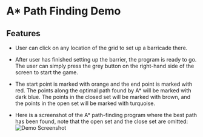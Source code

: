 # A* Path Finding Demo

## Features

- User can click on any location of the grid to set up a barricade there.
- After user has finished setting up the barrier, the program is ready to go. The user can simply press the grey button on the right-hand side of the screen to start the game.
- The start point is marked with orange and the end point is marked with red. The points along the optimal path found by A* will be marked with dark blue. The points in the closed set will be marked with brown, and the points in the open set will be marked with turquoise.

- Here is a screenshot of the A* path-finding program where the best path has been found, note that the open set and the close set are omitted:
![Demo Screenshot](https://raw.githubusercontent.com/kelvinhu9988/A-star-path-finding-demo/master/A*%20Demo.png)